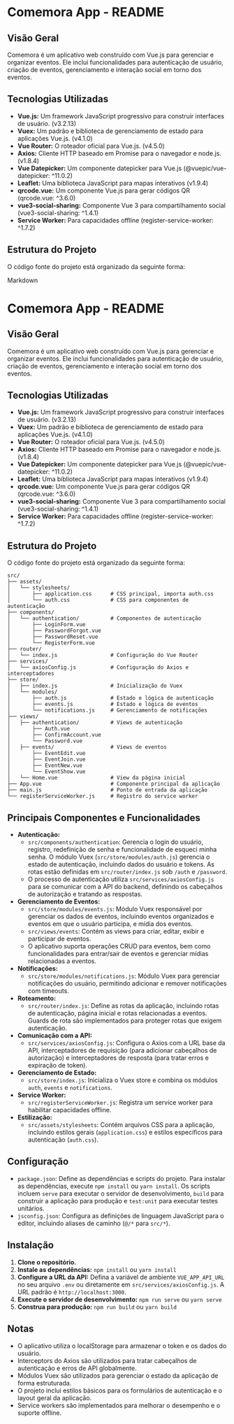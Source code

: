 # Comemora App - README

## Visão Geral

Comemora é um aplicativo web construído com Vue.js para gerenciar e organizar eventos. Ele inclui funcionalidades para autenticação de usuário, criação de eventos, gerenciamento e interação social em torno dos eventos.

## Tecnologias Utilizadas

* **Vue.js:** Um framework JavaScript progressivo para construir interfaces de usuário. (v3.2.13)
* **Vuex:** Um padrão e biblioteca de gerenciamento de estado para aplicações Vue.js. (v4.1.0)
* **Vue Router:** O roteador oficial para Vue.js. (v4.5.0)
* **Axios:** Cliente HTTP baseado em Promise para o navegador e node.js. (v1.8.4)
* **Vue Datepicker:** Um componente datepicker para Vue.js (@vuepic/vue-datepicker: ^11.0.2)
* **Leaflet:** Uma biblioteca JavaScript para mapas interativos (v1.9.4)
* **qrcode.vue:** Um componente Vue.js para gerar códigos QR (qrcode.vue: ^3.6.0)
* **vue3-social-sharing:** Componente Vue 3 para compartilhamento social (vue3-social-sharing: ^1.4.1)
* **Service Worker:** Para capacidades offline (register-service-worker: ^1.7.2)

## Estrutura do Projeto

O código fonte do projeto está organizado da seguinte forma:


Markdown

# Comemora App - README

## Visão Geral

Comemora é um aplicativo web construído com Vue.js para gerenciar e organizar eventos. Ele inclui funcionalidades para autenticação de usuário, criação de eventos, gerenciamento e interação social em torno dos eventos.

## Tecnologias Utilizadas

* **Vue.js:** Um framework JavaScript progressivo para construir interfaces de usuário. (v3.2.13)
* **Vuex:** Um padrão e biblioteca de gerenciamento de estado para aplicações Vue.js. (v4.1.0)
* **Vue Router:** O roteador oficial para Vue.js. (v4.5.0)
* **Axios:** Cliente HTTP baseado em Promise para o navegador e node.js. (v1.8.4)
* **Vue Datepicker:** Um componente datepicker para Vue.js (@vuepic/vue-datepicker: ^11.0.2)
* **Leaflet:** Uma biblioteca JavaScript para mapas interativos (v1.9.4)
* **qrcode.vue:** Um componente Vue.js para gerar códigos QR (qrcode.vue: ^3.6.0)
* **vue3-social-sharing:** Componente Vue 3 para compartilhamento social (vue3-social-sharing: ^1.4.1)
* **Service Worker:** Para capacidades offline (register-service-worker: ^1.7.2)

## Estrutura do Projeto

O código fonte do projeto está organizado da seguinte forma:

```text
src/
├── assets/
│   └── stylesheets/
│       ├── application.css      # CSS principal, importa auth.css
│       └── auth.css             # CSS para componentes de autenticação
├── components/
│   └── authentication/          # Componentes de autenticação
│       ├── LoginForm.vue
│       ├── PasswordForgot.vue
│       ├── PasswordReset.vue
│       └── RegisterForm.vue
├── router/
│   └── index.js                 # Configuração do Vue Router
├── services/
│   └── axiosConfig.js           # Configuração do Axios e interceptadores
├── store/
│   ├── index.js                 # Inicialização do Vuex
│   └── modules/
│       ├── auth.js              # Estado e lógica de autenticação
│       ├── events.js            # Estado e lógica de eventos
│       └── notifications.js     # Gerenciamento de notificações
├── views/
│   ├── authentication/          # Views de autenticação
│       ├── Auth.vue
│       ├── ConfirmAccount.vue
│       └── Password.vue
│   ├── events/                  # Views de eventos
│       ├── EventEdit.vue
│       ├── EventJoin.vue
│       ├── EventNew.vue
│       └── EventShow.vue
│   └── Home.vue                 # View da página inicial
├── App.vue                      # Componente principal da aplicação
├── main.js                      # Ponto de entrada da aplicação
└── registerServiceWorker.js     # Registro do service worker
```

## Principais Componentes e Funcionalidades

* **Autenticação:**
    * `src/components/authentication`:  Gerencia o login do usuário, registro, redefinição de senha e funcionalidade de esqueci minha senha. O módulo Vuex (`src/store/modules/auth.js`) gerencia o estado de autenticação, incluindo dados do usuário e tokens. As rotas estão definidas em `src/router/index.js` sob `/auth` e `/password`.
    * O processo de autenticação utiliza `src/services/axiosConfig.js` para se comunicar com a API do backend, definindo os cabeçalhos de autorização e tratando as respostas.
* **Gerenciamento de Eventos:**
    * `src/store/modules/events.js`:  Módulo Vuex responsável por gerenciar os dados de eventos, incluindo eventos organizados e eventos em que o usuário participa, e mídia dos eventos.
    * `src/views/events`:  Contém as views para criar, editar, exibir e participar de eventos.
    * O aplicativo suporta operações CRUD para eventos, bem como funcionalidades para entrar/sair de eventos e gerenciar mídias relacionadas a eventos.
* **Notificações:**
    * `src/store/modules/notifications.js`:  Módulo Vuex para gerenciar notificações do usuário, permitindo adicionar e remover notificações com timeouts.
* **Roteamento:**
    * `src/router/index.js`:  Define as rotas da aplicação, incluindo rotas de autenticação, página inicial e rotas relacionadas a eventos. Guards de rota são implementados para proteger rotas que exigem autenticação.
* **Comunicação com a API:**
    * `src/services/axiosConfig.js`:  Configura o Axios com a URL base da API, interceptadores de requisição (para adicionar cabeçalhos de autorização) e interceptadores de resposta (para tratar erros e expiração de token).
* **Gerenciamento de Estado:**
    * `src/store/index.js`:  Inicializa o Vuex store e combina os módulos `auth`, `events` e `notifications`.
* **Service Worker:**
    * `src/registerServiceWorker.js`:  Registra um service worker para habilitar capacidades offline.
* **Estilização:**
    * `src/assets/stylesheets`:  Contém arquivos CSS para a aplicação, incluindo estilos gerais (`application.css`) e estilos específicos para autenticação (`auth.css`).

## Configuração

* `package.json`:  Define as dependências e scripts do projeto. Para instalar as dependências, execute `npm install` ou `yarn install`. Os scripts incluem `serve` para executar o servidor de desenvolvimento, `build` para construir a aplicação para produção e `test:unit` para executar testes unitários.
* `jsconfig.json`:  Configura as definições de linguagem JavaScript para o editor, incluindo aliases de caminho (`@/*` para `src/*`).

## Instalação

1.  **Clone o repositório.**
2.  **Instale as dependências:** `npm install` ou `yarn install`
3.  **Configure a URL da API:** Defina a variável de ambiente `VUE_APP_API_URL` no seu arquivo `.env` ou diretamente em `src/services/axiosConfig.js`. A URL padrão é `http://localhost:3000`.
4.  **Execute o servidor de desenvolvimento:** `npm run serve` ou `yarn serve`
5.  **Construa para produção:** `npm run build` ou `yarn build`

## Notas

* O aplicativo utiliza o localStorage para armazenar o token e os dados do usuário.
* Interceptors do Axios são utilizados para tratar cabeçalhos de autenticação e erros de API globalmente.
* Módulos Vuex são utilizados para gerenciar o estado da aplicação de forma estruturada.
* O projeto inclui estilos básicos para os formulários de autenticação e o layout geral da aplicação.
* Service workers são implementados para melhorar o desempenho e o suporte offline.
